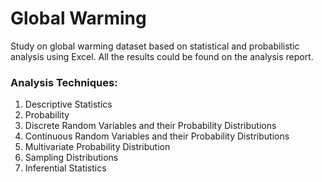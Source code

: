 # Global Warming
Study on global warming dataset based on statistical and probabilistic analysis using Excel. All the results could be found on the analysis report.</br>
### Analysis Techniques:
<ol>
  <li>Descriptive Statistics
<li>Probability
<li>Discrete Random Variables and their Probability Distributions
<li>Continuous Random Variables and their Probability Distributions
<li>Multivariate Probability Distribution
<li>Sampling Distributions
<li>Inferential Statistics</li>
</ol>
